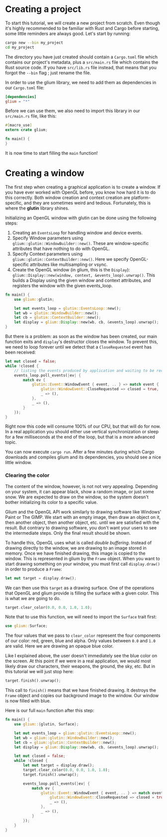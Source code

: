 # Creating a project

To start this tutorial, we will create a new project from scratch. Even though it's highly recommended to be familiar with Rust and Cargo before starting, some little reminders are always good. Let's start by running:

```sh
cargo new --bin my_project
cd my_project
```

The directory you have just created should contain a `Cargo.toml` file which contains our project's metadata, plus a `src/main.rs` file which contains the Rust source code. If you have `src/lib.rs` file instead, that means that you forgot the `--bin` flag ; just rename the file.

In order to use the glium library, we need to add them as dependencies in our `Cargo.toml` file:

```toml
[dependencies]
glium = "*"
```

Before we can use them, we also need to import this library in our `src/main.rs` file, like this:

```rust
#[macro_use]
extern crate glium;

fn main() {
}
```

It is now time to start filling the `main` function!

# Creating a window

The first step when creating a graphical application is to create a window. If you have ever worked with OpenGL before, you know how hard it is to do this correctly. Both window creation and context creation are platform-specific, and they are sometimes weird and tedious. Fortunately, this is where the **glutin** library shines.

Initializing an OpenGL window with glutin can be done using the following steps:

1. Creating an `EventsLoop` for handling window and device events.
2. Specify Window parameters using `glium::glutin::WindowBuilder::new()`. These
   are window-specific attributes that have nothing to do with OpenGL.
3. Specify Context parameters using `glium::glutin::ContextBuilder::new()`.
   Here we specify OpenGL-specific attributes like multisampling or vsync.
4. Create the OpenGL window (in glium, this is the `Display`):
   `glium::Display::new(window, context, &events_loop).unwrap()`.
   This builds a Display using the given window and context attributes, and
   registers the window with the given events_loop.

```rust
fn main() {
    use glium::glutin;

    let mut events_loop = glutin::EventsLoop::new();
    let wb = glutin::WindowBuilder::new();
    let cb = glutin::ContextBuilder::new();
    let display = glium::Display::new(wb, cb, &events_loop).unwrap();
}
```

But there is a problem: as soon as the window has been created, our main function exits and `display`'s destructor closes the window. To prevent this, we need to loop forever until we detect that a `CloseRequested` event has been received:

```rust
let mut closed = false;
while !closed {
    // listing the events produced by application and waiting to be received
    events_loop.poll_events(|ev| {
        match ev {
            glutin::Event::WindowEvent { event, .. } => match event {
                glutin::WindowEvent::CloseRequested => closed = true,
                _ => (),
            },
            _ => (),
        }
    });
}
```

Right now this code will consume 100% of our CPU, but that will do for now. In a real application you should either use vertical synchronization or sleep for a few milliseconds at the end of the loop, but that is a more advanced topic.

You can now execute `cargo run`. After a few minutes during which Cargo downloads and compiles glium and its dependencies, you should see a nice little window.

### Clearing the color

The content of the window, however, is not not very appealing. Depending on your system, it can appear black, show a random image, or just some snow. We are expected to draw on the window, so the system doesn't bother initializing its color to a specific value.

Glium and the OpenGL API work similarly to drawing software like Windows' Paint or The GIMP. We start with an empty image, then draw an object on it, then another object, then another object, etc. until we are satisfied with the result. But contrary to drawing software, you don't want your users to see the intermediate steps. Only the final result should be shown.

To handle this, OpenGL uses what is called *double buffering*. Instead of drawing directly to the window, we are drawing to an image stored in memory. Once we have finished drawing, this image is copied to the window.
This is represented in glium by the `Frame` object. When you want to start drawing something on your window, you must first call `display.draw()` in order to produce a `Frame`:

```rust
let mut target = display.draw();
```

We can then use this `target` as a drawing surface. One of the operations that OpenGL and glium provide is filling the surface with a given color. This is what we are going to do.

```rust
target.clear_color(0.0, 0.0, 1.0, 1.0);
```

Note that to use this function, we will need to import the `Surface` trait first:

```rust
use glium::Surface;
```

The four values that we pass to `clear_color` represent the four components of our color: red, green, blue and alpha. Only values between `0.0` and `1.0` are valid. Here we are drawing an opaque blue color.

Like I explained above, the user doesn't immediately see the blue color on the screen. At this point if we were in a real application, we would most likely draw our characters, their weapons, the ground, the sky, etc. But in this tutorial we will just stop here:

```rust
target.finish().unwrap();
```

This call to `finish()` means that we have finished drawing. It destroys the `Frame` object and copies our background image to the window. Our window is now filled with blue.

Here is our full `main` function after this step:

```rust
fn main() {
    use glium::{glutin, Surface};

    let mut events_loop = glium::glutin::EventsLoop::new();
    let wb = glium::glutin::WindowBuilder::new();
    let cb = glium::glutin::ContextBuilder::new();
    let display = glium::Display::new(wb, cb, &events_loop).unwrap();

    let mut closed = false;
    while !closed {
        let mut target = display.draw();
        target.clear_color(0.0, 0.0, 1.0, 1.0);
        target.finish().unwrap();

        events_loop.poll_events(|ev| {
            match ev {
                glutin::Event::WindowEvent { event, .. } => match event {
                    glutin::WindowEvent::CloseRequested => closed = true,
                    _ => (),
                },
                _ => (),
            }
        });
    }
}
```
